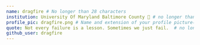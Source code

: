 ```yaml
---
name: dragfire # No longer than 28 characters
institution: University Of Maryland Baltimore County 🚩 # no longer than 58 characters
profile_pic: dragfire.png # Name and extension of your profile picture(ex. mona.png) The picture must be squared and 544px on width and height.
quote: Not every failure is a lesson. Sometimes we just fail.  # no longer than 100 characters, avoid using quotes(") to guarantee the format remains the same.
github_user: dragfire
---
```

